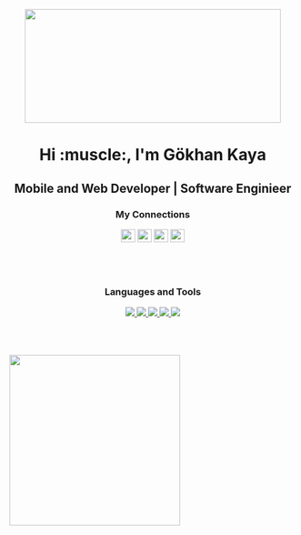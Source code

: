 <p align= "center" dir="auto">
<img src="https://media.giphy.com/media/QNFhOolVeCzPQ2Mx85/giphy.gif"  width="450" height="200"  ></center><br>
</p>



<h1 align="center">Hi :muscle:, I'm Gökhan Kaya</h1>


<h2 align="center">Mobile and Web Developer | Software Enginieer

<br/>

<h3 align="center" > My Connections 

[<img height="23" width="25" src="https://unpkg.com/simple-icons@v7/icons/instagram.svg" />][instagram]
[<img height="23" width="25" src="https://unpkg.com/simple-icons@v7/icons/twitter.svg" />][twitter]
[<img height="23" width="25" src="https://unpkg.com/simple-icons@v7/icons/github.svg" />][github]
[<img height="23" width="25" src="https://unpkg.com/simple-icons@v7/icons/spotify.svg" />][spotify]
</h3>


<br />
<br /> 


<h3 align="center" >Languages and Tools</h3>

<p align="center">
<a href = "https://flutter.dev/?gclid=CjwKCAjwo_KXBhAaEiwA2RZ8hNIvToVjCC5Ke8Lo8TY9Ien5TFlHsmx-vlN69p9r4SqaXoTzEhLJkBoCT14QAvD_BwE&gclsrc=aw.ds" target="_blank"><img src="https://unpkg.com/simple-icons@v7/icons/flutter.svg/">
<a href = "https://dart.dev" target="_blank"><img src="https://unpkg.com/simple-icons@v7/icons/dart.svg/" >
<a href = "https://www.w3schools.com/html/" target="_blank"><img src="https://unpkg.com/simple-icons@v7/icons/html.svg/">
<a href = "https://www.w3schools.com/css/" target="_blank"><img src="https://unpkg.com/simple-icons@v7/icons/css.svg/">
<a href = "https://cplusplus.com" target="_blank"><img src="https://unpkg.com/simple-icons@v7/icons/C++.svg/">
</p>


<br />
<br /> 
<br />


<img align = "center" src ="https://github-readme-stats.vercel.app/api/top-langs/?username=GkhnKaya00&layout=compact" width = 300>

 




[instagram]: https://www.instagram.com/gkhnkya__/
[twitter]: https://twitter.com/gkhnkaya000
[github]: https://github.com/GkhnKaya00
[spotify]: https://open.spotify.com/user/2w723cg82s7d1bohyti3o4y22?si=e88b740fd2c34c42

